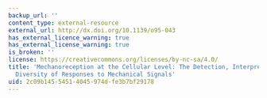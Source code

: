 ```yaml
---
backup_url: ''
content_type: external-resource
external_url: http://dx.doi.org/10.1139/o95-043
has_external_licence_warning: true
has_external_license_warning: true
is_broken: ''
license: https://creativecommons.org/licenses/by-nc-sa/4.0/
title: 'Mechanoreception at the Cellular Level: The Detection, Interpretation, and
  Diversity of Responses to Mechanical Signals'
uid: 2c09b145-5451-4045-974d-fe3b7bf29178
---
```

